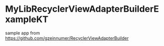 # MyLibRecyclerViewAdapterBuilderExampleKT
 sample app from https://github.com/gzeinnumer/RecyclerViewAdapterBuilder
